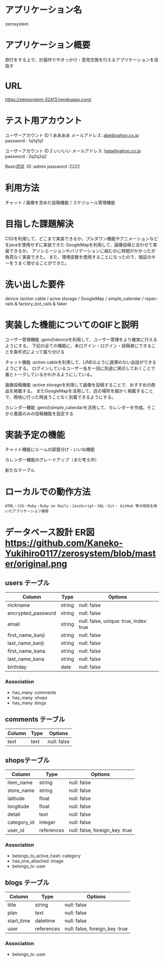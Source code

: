  # アプリケーション名	 
 
 zerosystem

 # アプリケーション概要	
 
 旅行をする上で、計画作りやきっかけ・意見交換を行えるアプリケーションを目指す

 # URL 
 
 https://zerosystem-32413.herokuapp.com/
 
 # テスト用アカウント 

 ユーザーアカウント ID 1 ああああ
 メールアドレス: abe@yahoo.co.jp
 password : 1q1q1q1

 ユーザーアカウント ID 2 いいいい
 メールアドレス: hata@yahoo.co.jp
 password : 2q2q2q2
 
Basic認証 :ID       :admin
          password :2222

 # 利用方法	
 
 チャット / 画像を含めた投稿機能 / スケジュール管理機能

 # 目指した課題解決
 
 CSSを利用して、どこまで実装できるか。プルダウン機能やアニメーションなどをjavaを使用せずに実装できた
 GoogleMapを利用して、画像投稿と合わせて実装できるか。 アソシエーションやバリデーションに組むのに時間がかかったが負荷なく実装できた。
 また、環境変数を使用することになったので、暗証のキーをうまく隠せることができた。

 # 洗い出した要件

 device /action cable / acive storage / GoogleMap / simple_calendar / rspec-rails & factory_bot_rails & faker

 # 実装した機能についてのGIFと説明

 ユーザー管理機能 :gemのdeviceを利用して、ユーザー管理をより確実に行えるようにする。
            下記の全ての機能に、未ログイン・ログイン・投稿者にできることを条件式によって振り分ける

 チャット機能 :action cableを利用して、LINEのように遅滞のない会話ができるようにする。
            ログインしているユーザー名を一括に別途に掲示しておくことで誰とトークしているかわかるようにしている。

画像投稿機能 :active storageを利用して画像を投稿することで、おすすめの商品を掲載する。
            またGoogleMapを活用して、店の場所を細かく掲載することで、現地に行った時迷うことなく到着できるようにする。

カレンダー機能 :gemのsimple_calendarを活用して、カレンダーを作成。そこから書面のみの投稿機能を設定する

 # 実装予定の機能

 チャット機能にルームの部屋分け・いいね機能

 カレンダー機能のグレードアップ（まだ考え中）

 新たなテーブル

 # ローカルでの動作方法
 
 	HTML・CSS・Ruby・Ruby on Rails・JavaScript・SQL・Git・ GitHub 等の技術を用いたアプリケーション開発

# データベース設計 ER図 https://github.com/Kaneko-Yukihiro0117/zerosystem/blob/master/original.png

 ## users テーブル

| Column             | Type       | Options                                     |
| ------------------ | ---------- | ------------------------------------------- |
| nickname           | string     | null: false                                 |
| encrypted_password | string     | null: false                                 |
| email              | string     | null: false, unique: true, index: true      |
| first_name_kanji   | string     | null: false                                 |
| last_name_kanji    | string     | null: false                                 |
| first_name_kana    | string     | null: false                                 |
| last_name_kana     | string     | null: false                                 |
| birthday           | date       | null: false                                 |

### Association

- has_many :comments
- has_many :shops
- has_many :blogs


## comments テーブル

| Column  | Type       | Options                        |
| ------- | ---------- | ------------------------------ |
| text    | text       | null: false                    |


##  shopsテーブル

| Column      | Type       | Options                         |
| ----------- | ---------- | --------------------------------|
| item_name   | string     | null: false                     |
| store_name  | string     | null: false                     |
| latitude    | float      | null: false                     |
| longitude   | float      | null: false                     |
| detail      | text       | null: false                     |
| category_id | integer    | null: false                     |
| user_id     | references | null: false, foreign_key :true  |

### Association

- belongs_to_active_hash :category
- has_one_attached :image
- belongs_to :user

## blogs テーブル

| Column     | Type       | Options                         |
| ---------- | ---------- | ------------------------------- |
| title      | string     | null: false                     |
| plan       | text       | null: false                     |
| start_time | datetime   | null: false                     |
| user       | references | null: false, foreign_key :true  |

### Association

- belongs_to :user
